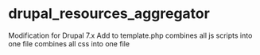 # drupal_resources_aggregator

Modification for Drupal 7.x
Add to template.php
combines all js scripts into one file
combines all css into one file
